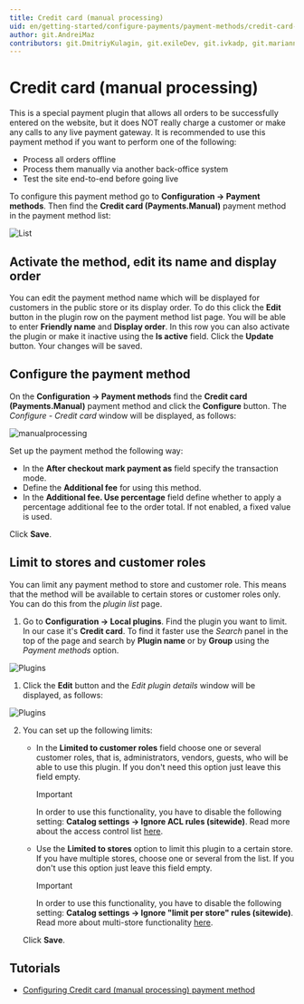 ```yaml
---
title: Credit card (manual processing)
uid: en/getting-started/configure-payments/payment-methods/credit-card-manual-processing
author: git.AndreiMaz
contributors: git.DmitriyKulagin, git.exileDev, git.ivkadp, git.mariannk
---
```


# Credit card (manual processing)

This is a special payment plugin that allows all orders to be successfully entered on the website, but it does NOT really charge a customer or make any calls to any live payment gateway. It is recommended to use this payment method if you want to perform one of the following:

* Process all orders offline
* Process them manually via another back-office system
* Test the site end-to-end before going live

To configure this payment method go to **Configuration → Payment methods**. Then find the **Credit card (Payments.Manual)** payment method in the payment method list:

![List](_static/credit-card-manual-processing/list.jpg)

## Activate the method, edit its name and display order

You can edit the payment method name which will be displayed for customers in the public store or its display order. To do this click the **Edit** button in the plugin row on the payment method list page. You will be able to enter **Friendly name** and **Display order**. In this row you can also activate the plugin or make it inactive using the **Is active** field. Click the **Update** button. Your changes will be saved.

## Configure the payment method

On the **Configuration → Payment methods** find the **Credit card (Payments.Manual)** payment method and click the **Configure** button. The *Configure - Credit card* window will be displayed, as follows:

![manualprocessing](_static/credit-card-manual-processing/manualprocessing.png)

Set up the payment method the following way:

* In the **After checkout mark payment as** field specify the transaction mode.
* Define the **Additional fee** for using this method.
* In the **Additional fee. Use percentage** field define whether to apply a percentage additional fee to the order total. If not enabled, a fixed value is used.

Click **Save**.

## Limit to stores and customer roles

You can limit any payment method to store and customer role. This means that the method will be available to certain stores or customer roles only. You can do this from the *plugin list* page.

1. Go to **Configuration → Local plugins**. Find the plugin you want to limit. In our case it's **Credit card**. To find it faster use the *Search* panel in the top of the page and search by **Plugin name** or by **Group** using the *Payment methods* option.

![Plugins](_static/credit-card-manual-processing/plugin.jpg)

1. Click the **Edit** button and the *Edit plugin details* window will be displayed, as follows:

![Plugins](_static/credit-card-manual-processing/edit.jpg)

2. You can set up the following limits:

	* In the **Limited to customer roles** field choose one or several customer roles, that is, administrators, vendors, guests, who will be able to use this plugin. If you don't need this option just leave this field empty.

		> [!Important]
		> In order to use this functionality, you have to disable the following setting: **Catalog settings → Ignore ACL rules (sitewide)**. Read more about the access control list [here](xref:en/running-your-store/customer-management/access-control-list).

	* Use the **Limited to stores** option to limit this plugin to a certain store. If you have multiple stores, choose one or several from the list. If you don't use this option just leave this field empty.

		> [!Important]
		> In order to use this functionality, you have to disable the following setting: **Catalog settings → Ignore "limit per store" rules (sitewide)**. Read more about multi-store functionality [here](xref:en/getting-started/advanced-configuration/multi-store).

	Click **Save**.

## Tutorials

* [Configuring Credit card (manual processing) payment method](https://www.youtube.com/watch?v=dN2q27dKvUU)
